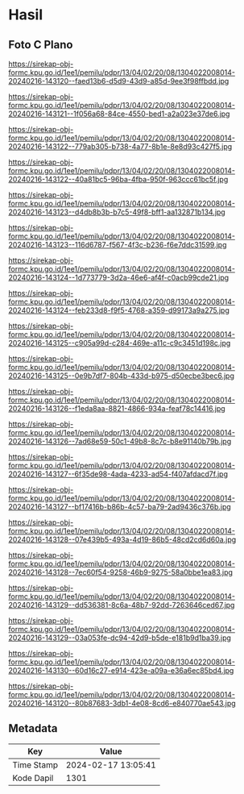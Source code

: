 # Hasil

## Foto C Plano

https://sirekap-obj-formc.kpu.go.id/1ee1/pemilu/pdpr/13/04/02/20/08/1304022008014-20240216-143120--faed13b6-d5d9-43d9-a85d-9ee3f98ffbdd.jpg

https://sirekap-obj-formc.kpu.go.id/1ee1/pemilu/pdpr/13/04/02/20/08/1304022008014-20240216-143121--1f056a68-84ce-4550-bed1-a2a023e37de6.jpg

https://sirekap-obj-formc.kpu.go.id/1ee1/pemilu/pdpr/13/04/02/20/08/1304022008014-20240216-143122--779ab305-b738-4a77-8b1e-8e8d93c427f5.jpg

https://sirekap-obj-formc.kpu.go.id/1ee1/pemilu/pdpr/13/04/02/20/08/1304022008014-20240216-143122--40a81bc5-96ba-4fba-950f-963ccc61bc5f.jpg

https://sirekap-obj-formc.kpu.go.id/1ee1/pemilu/pdpr/13/04/02/20/08/1304022008014-20240216-143123--d4db8b3b-b7c5-49f8-bff1-aa132871b134.jpg

https://sirekap-obj-formc.kpu.go.id/1ee1/pemilu/pdpr/13/04/02/20/08/1304022008014-20240216-143123--116d6787-f567-4f3c-b236-f6e7ddc31599.jpg

https://sirekap-obj-formc.kpu.go.id/1ee1/pemilu/pdpr/13/04/02/20/08/1304022008014-20240216-143124--1d773779-3d2a-46e6-af4f-c0acb99cde21.jpg

https://sirekap-obj-formc.kpu.go.id/1ee1/pemilu/pdpr/13/04/02/20/08/1304022008014-20240216-143124--feb233d8-f9f5-4768-a359-d99173a9a275.jpg

https://sirekap-obj-formc.kpu.go.id/1ee1/pemilu/pdpr/13/04/02/20/08/1304022008014-20240216-143125--c905a99d-c284-469e-a11c-c9c3451d198c.jpg

https://sirekap-obj-formc.kpu.go.id/1ee1/pemilu/pdpr/13/04/02/20/08/1304022008014-20240216-143125--0e9b7df7-804b-433d-b975-d50ecbe3bec6.jpg

https://sirekap-obj-formc.kpu.go.id/1ee1/pemilu/pdpr/13/04/02/20/08/1304022008014-20240216-143126--f1eda8aa-8821-4866-934a-feaf78c14416.jpg

https://sirekap-obj-formc.kpu.go.id/1ee1/pemilu/pdpr/13/04/02/20/08/1304022008014-20240216-143126--7ad68e59-50c1-49b8-8c7c-b8e91140b79b.jpg

https://sirekap-obj-formc.kpu.go.id/1ee1/pemilu/pdpr/13/04/02/20/08/1304022008014-20240216-143127--6f35de98-4ada-4233-ad54-f407afdacd7f.jpg

https://sirekap-obj-formc.kpu.go.id/1ee1/pemilu/pdpr/13/04/02/20/08/1304022008014-20240216-143127--bf17416b-b86b-4c57-ba79-2ad9436c376b.jpg

https://sirekap-obj-formc.kpu.go.id/1ee1/pemilu/pdpr/13/04/02/20/08/1304022008014-20240216-143128--07e439b5-493a-4d19-86b5-48cd2cd6d60a.jpg

https://sirekap-obj-formc.kpu.go.id/1ee1/pemilu/pdpr/13/04/02/20/08/1304022008014-20240216-143128--7ec60f54-9258-46b9-9275-58a0bbe1ea83.jpg

https://sirekap-obj-formc.kpu.go.id/1ee1/pemilu/pdpr/13/04/02/20/08/1304022008014-20240216-143129--dd536381-8c6a-48b7-92dd-7263646ced67.jpg

https://sirekap-obj-formc.kpu.go.id/1ee1/pemilu/pdpr/13/04/02/20/08/1304022008014-20240216-143129--03a053fe-dc94-42d9-b5de-e181b9d1ba39.jpg

https://sirekap-obj-formc.kpu.go.id/1ee1/pemilu/pdpr/13/04/02/20/08/1304022008014-20240216-143130--60d16c27-e914-423e-a09a-e36a6ec85bd4.jpg

https://sirekap-obj-formc.kpu.go.id/1ee1/pemilu/pdpr/13/04/02/20/08/1304022008014-20240216-143120--80b87683-3db1-4e08-8cd6-e840770ae543.jpg


## Metadata

| Key        | Value               |
| ---------- | ------------------- |
| Time Stamp | 2024-02-17 13:05:41 |
| Kode Dapil | 1301                |



